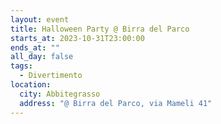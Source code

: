```yaml
---
layout: event
title: Halloween Party @ Birra del Parco
starts_at: 2023-10-31T23:00:00
ends_at: ""
all_day: false
tags:
  - Divertimento
location:
  city: Abbitegrasso
  address: "@ Birra del Parco, via Mameli 41"
---
```

